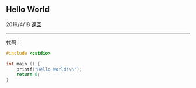 ## Hello World
2019/4/18  [返回](https://desperadoadil.github.io/DataStructureAndAlgorithms/)

---
代码：  
```c++
#include <cstdio>

int main () {
    printf("Hello World!\n");
    return 0;
}
```
